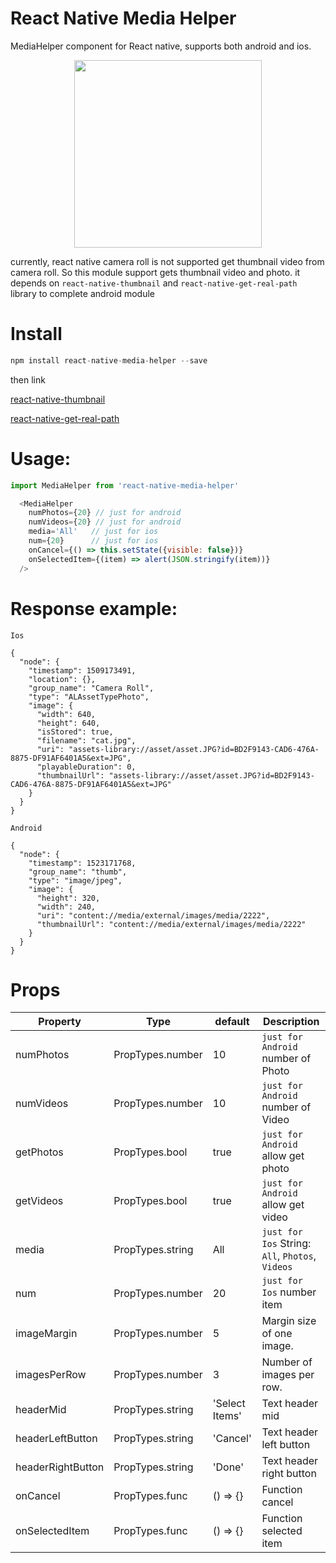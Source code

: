 # React Native Media Helper
MediaHelper component for React native, supports both android and ios.
<p align="center">
  <img src="https://github.com/hungdev/react-native-media-helper/blob/master/MediaHelper.gif?raw=true" width=300/>
</p>

currently, react native camera roll is not supported get thumbnail video from camera roll. So this module support gets thumbnail video and photo. it depends on `react-native-thumbnail` and `react-native-get-real-path` library to complete android module

# Install

```js
npm install react-native-media-helper --save
```
then link

[react-native-thumbnail](https://github.com/phuochau/react-native-thumbnail#mostly-automatic-installation)

[react-native-get-real-path](https://github.com/Wraptime/react-native-get-real-path#installation-android)


# Usage:

```javascript
import MediaHelper from 'react-native-media-helper'

  <MediaHelper
    numPhotos={20} // just for android
    numVideos={20} // just for android
    media='All'   // just for ios
    num={20}      // just for ios
    onCancel={() => this.setState({visible: false})}
    onSelectedItem={(item) => alert(JSON.stringify(item))}
  />

```


# Response example:

`Ios`
```
{
  "node": {
    "timestamp": 1509173491,
    "location": {},
    "group_name": "Camera Roll",
    "type": "ALAssetTypePhoto",
    "image": {
      "width": 640,
      "height": 640,
      "isStored": true,
      "filename": "cat.jpg",
      "uri": "assets-library://asset/asset.JPG?id=BD2F9143-CAD6-476A-8875-DF91AF6401A5&ext=JPG",
      "playableDuration": 0,
      "thumbnailUrl": "assets-library://asset/asset.JPG?id=BD2F9143-CAD6-476A-8875-DF91AF6401A5&ext=JPG"
    }
  }
}
```

`Android`
```
{
  "node": {
    "timestamp": 1523171768,
    "group_name": "thumb",
    "type": "image/jpeg",
    "image": {
      "height": 320,
      "width": 240,
      "uri": "content://media/external/images/media/2222",
      "thumbnailUrl": "content://media/external/images/media/2222"
    }
  }
}
```

# Props

Property          | Type             | default          | Description
------------      | -------------    | -------------    | -------------
numPhotos         | PropTypes.number | 10               | `just for Android` number of Photo
numVideos         | PropTypes.number | 10               | `just for Android` number of Video
getPhotos         | PropTypes.bool   | true             | `just for Android` allow get photo
getVideos         | PropTypes.bool   | true             | `just for Android` allow get video
media             | PropTypes.string | All              | `just for Ios` String: `All`, `Photos`, `Videos`
num               | PropTypes.number | 20               | `just for Ios` number item
imageMargin       | PropTypes.number | 5                | Margin size of one image. 
imagesPerRow      | PropTypes.number | 3                | Number of images per row. 
headerMid         | PropTypes.string | 'Select Items'   | Text header mid
headerLeftButton  | PropTypes.string | 'Cancel'         | Text header left button
headerRightButton | PropTypes.string | 'Done'           | Text header right button
onCancel          | PropTypes.func   | () => {}         | Function cancel
onSelectedItem    | PropTypes.func   | () => {}         | Function selected item

